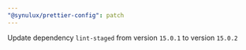 ```yaml
---
"@synulux/prettier-config": patch
---
```


Update dependency `lint-staged` from version `15.0.1` to version `15.0.2`
